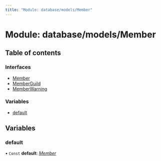 ```yaml
---
title: "Module: database/models/Member"
---
```


# Module: database/models/Member

## Table of contents

### Interfaces

- [Member](../interfaces/database_models_member.member.md)
- [MemberGuild](../interfaces/database_models_member.memberguild.md)
- [MemberWarning](../interfaces/database_models_member.memberwarning.md)

### Variables

- [default](database_models_member.md#default)

## Variables

### default

• `Const` **default**: [*Member*](../interfaces/database_models_member.member.md)
